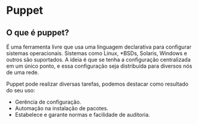 # Puppet

## O que é puppet?

É uma ferramenta livre que usa uma linguagem declarativa para configurar sistemas operacionais. Sistemas como Linux, *BSDs, Solaris, Windows e outros são suportados. A ideia é que se tenha a configuração centralizada em um único ponto, e essa configuração seja distribuída para diversos nós de uma rede.

Puppet pode realizar diversas tarefas, podemos destacar como resultado do seu uso:

* Gerência de configuração.
* Automação na instalação de pacotes.
* Estabelece e garante normas e facilidade de auditoria.
